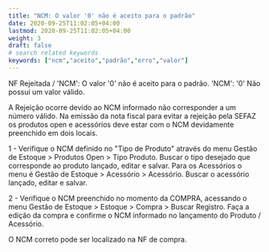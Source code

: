 ```yaml
---
title: "NCM: O valor '0' não é aceito para o padrão"
date: 2020-09-25T11:02:05+04:00
lastmod: 2020-09-25T11:02:05+04:00
weight: 3
draft: false
# search related keywords
keywords: ["ncm","aceito","padrão","erro","valor"]
---
```


NF Rejeitada / 'NCM': O valor '0' não é aceito para o padrão. 'NCM': '0' Não possui um valor válido.

A Rejeição ocorre devido ao NCM informado não corresponder a um número válido. Na emissão da nota fiscal para evitar a rejeição pela SEFAZ os produtos open e acessórios deve estar com o NCM devidamente preenchido em dois locais.

1 - Verifique o NCM definido no "Tipo de Produto" através do menu Gestão de Estoque > Produtos Open > Tipo Produto. Buscar o tipo desejado que corresponde ao produto lançado, editar e salvar.
Para os Acessórios o menu é Gestão de Estoque > Acessório > Acessório. Buscar o acessório lançado, editar e salvar.

2 - Verifique o NCM preenchido no momento da COMPRA, acessando o menu Gestão de Estoque > Estoque > Compra > Buscar Registro. Faça a edição da compra e confirme o NCM informado no lançamento do Produto / Acessório.

O NCM correto pode ser localizado na NF de compra.
